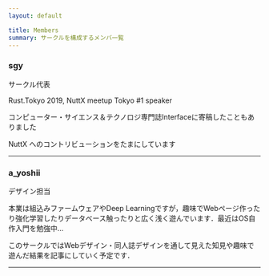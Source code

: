 ```yaml
---
layout: default

title: Members
summary: サークルを構成するメンバ一覧
---
```


### sgy
サークル代表

Rust.Tokyo 2019, NuttX meetup Tokyo #1 speaker

コンピューター・サイエンス＆テクノロジ専門誌Interfaceに寄稿したこともありました

NuttX へのコントリビューションをたまにしています

<hr>

### a_yoshii

デザイン担当

本業は組込みファームウェアやDeep Learningですが，趣味でWebページ作ったり強化学習したりデータベース触ったりと広く浅く遊んでいます．最近はOS自作入門を勉強中...

このサークルではWebデザイン・同人誌デザインを通して見えた知見や趣味で遊んだ結果を記事にしていく予定です．

<hr>
